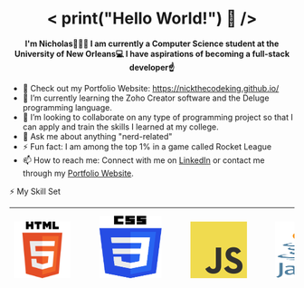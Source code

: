 <h1 align="center">< print("Hello World!") 👋 /></h1> 

**<p align="center">I'm Nicholas🤷🏾‍♂️ I am currently a Computer Science student at the University of New Orleans💻 I have aspirations of becoming a full-stack developer☝️</p>**


  
- 🔭 Check out my Portfolio Website: https://nickthecodeking.github.io/
- 🌱 I’m currently learning the Zoho Creator software and the Deluge programming language.
- 👯 I’m looking to collaborate on any type of programming project so that I can apply and train the skills I learned at my college.
- 💬 Ask me about anything "nerd-related"
- ⚡ Fun fact: I am among the top 1% in a game called Rocket League
- 📫 How to reach me: Connect with me on [LinkedIn](https://www.linkedin.com/in/nicholas-dobard-ab93b124b/)  or contact me through my [Portfolio Website](https://nickthecodeking.github.io/).



⚡ My Skill Set
______________________________________________________________________________________________________________________________________________________________________________
<pre> <img src="Images/HTML5_Logo.svg.png" width="100" height="100">      <img src="Images/CSS_Logo.png" width="110" height="110">      <img src="Images/JavaScript_Logo.png" width="100" height="100">      <img src="Images/Java_Logo.png" width="90" height="100">      <img src="Images/Python_Logo.png" width="100" height="100">      <img src="Images/C_Logo.png" width="100" height="100"> </pre>
